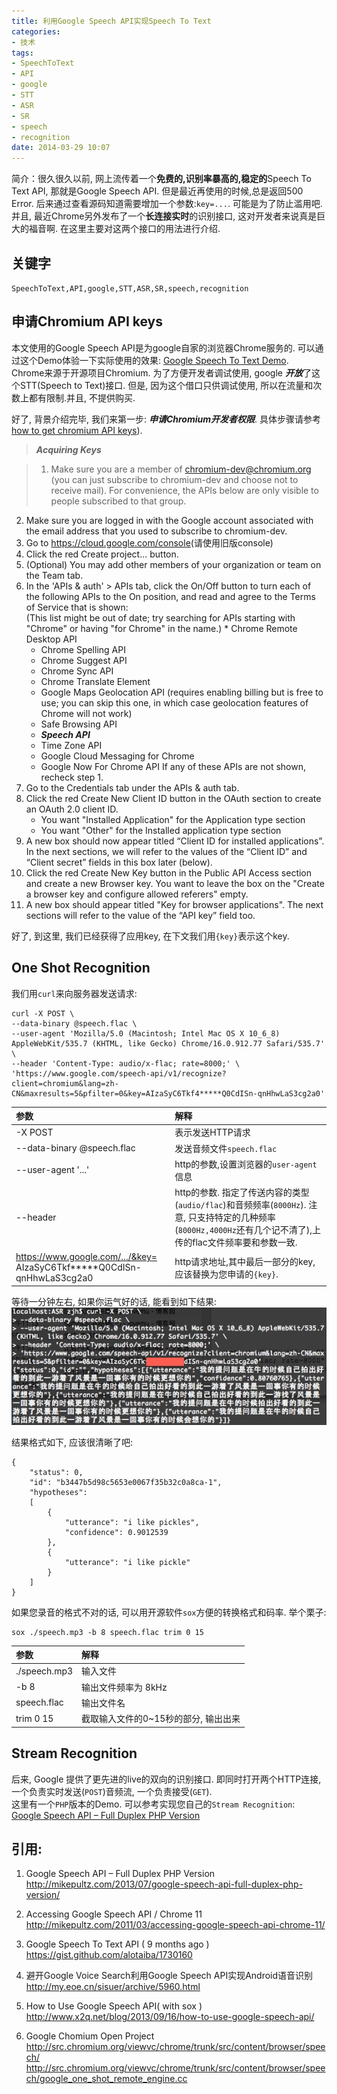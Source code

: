 ```yaml
---
title: 利用Google Speech API实现Speech To Text
categories: 
- 技术
tags: 
- SpeechToText
- API
- google
- STT
- ASR
- SR
- speech
- recognition
date: 2014-03-29 10:07
---
```


简介：很久很久以前, 网上流传着一个**免费的,识别率暴高的,稳定的**Speech To Text API, 那就是Google Speech API. 但是最近再使用的时候,总是返回500 Error. 后来通过查看源码知道需要增加一个参数:`key=...`. 可能是为了防止滥用吧. 并且, 最近Chrome另外发布了一个**长连接实时**的识别接口, 这对开发者来说真是巨大的福音啊. 在这里主要对这两个接口的用法进行介绍.

## 关键字
`SpeechToText,API,google,STT,ASR,SR,speech,recognition`
## 申请Chromium API keys
本文使用的Google Speech API是为google自家的浏览器Chrome服务的. 可以通过这个Demo体验一下实际使用的效果: [Google Speech To Text Demo][GoogleSpeechDemo].  
Chrome来源于开源项目Chromium. 为了方便开发者调试使用, google ***开放***了这个STT(Speech to Text)接口. 但是, 因为这个借口只供调试使用, 所以在流量和次数上都有限制.并且, 不提供购买.  

好了, 背景介绍完毕, 我们来第一步: ***申请Chromium开发者权限***. 
具体步骤请参考[how to get chromium API keys][RequestGoogleCrhomiumAPI]). 

> ***Acquiring Keys***

> 1. Make sure you are a member of chromium-dev@chromium.org (you can just subscribe to chromium-dev and choose not to receive mail).
For convenience, the APIs below are only visible to people subscribed to that group.
2. Make sure you are logged in with the Google account associated with the email address that you used to subscribe to chromium-dev.
3. Go to <https://cloud.google.com/console>(请使用旧版console)
4. Click the red Create project... button.
5. (Optional) You may add other members of your organization or team on the Team tab.
6. In the 'APIs & auth' > APIs tab, click the On/Off button to turn each of the following APIs to the On position, and read and agree to the Terms of Service that is shown:<br> 
(This list might be out of date; try searching for APIs starting with "Chrome" or having "for Chrome" in the name.)  	* Chrome Remote Desktop API
	* Chrome Spelling API
	* Chrome Suggest API
	* Chrome Sync API
	* Chrome Translate Element
	* Google Maps Geolocation API (requires enabling billing but is free to use; you can skip this one, in which case geolocation features of Chrome will not work)
	* Safe Browsing API
	* ***Speech API***
	* Time Zone API
	* Google Cloud Messaging for Chrome
	* Google Now For Chrome API
	If any of these APIs are not shown, recheck step 1.
8. Go to the Credentials tab under the APIs & auth tab.
8. Click the red Create New Client ID button in the OAuth section to create an OAuth 2.0 client ID.
	* You want "Installed Application" for the Application type section
	* You want "Other" for the Installed application type section
9. A new box should now appear titled “Client ID for installed applications”. In the next sections, we will refer to the values of the “Client ID” and “Client secret” fields in this box later (below).
10. Click the red Create New Key button in the Public API Access section and create a new Browser key.
You want to leave the box on the "Create a browser key and configure allowed referers" empty.
11. A new box should appear titled "Key for browser applications". The next sections will refer to the value of the “API key” field too.

好了, 到这里, 我们已经获得了应用key, 在下文我们用`{key}`表示这个key.
## One Shot Recognition
我们用`curl`来向服务器发送请求:  


```
curl -X POST \
--data-binary @speech.flac \
--user-agent 'Mozilla/5.0 (Macintosh; Intel Mac OS X 10_6_8) AppleWebKit/535.7 (KHTML, like Gecko) Chrome/16.0.912.77 Safari/535.7' \
--header 'Content-Type: audio/x-flac; rate=8000;' \
'https://www.google.com/speech-api/v1/recognize?client=chromium&lang=zh-CN&maxresults=5&pfilter=0&key=AIzaSyC6Tkf4*****Q0CdISn-qnHhwLaS3cg2a0'  
```
|参数|解释|
|:--|:--|
|-X POST|表示发送HTTP请求|
|--data-binary @speech.flac| 发送音频文件`speech.flac`|
|--user-agent '...'|http的参数,设置浏览器的`user-agent`信息|
|--header|http的参数. 指定了传送内容的类型(`audio/flac`)和音频频率(`8000Hz`). 注意, 只支持特定的几种频率(`8000Hz,4000Hz`还有几个记不清了),上传的flac文件频率要和参数一致.|
|https://www.google.com/.../&key=<br>AIzaSyC6Tkf*****Q0CdISn-qnHhwLaS3cg2a0|http请求地址,其中最后一部分的key,应该替换为您申请的`{key}`.|

等待一分钟左右, 如果你运气好的话, 能看到如下结果:  
![Result Image][SpeechResultImage]

结果格式如下, 应该很清晰了吧:

```
{
    "status": 0,
    "id": "b3447b5d98c5653e0067f35b32c0a8ca-1",
    "hypotheses": 
    [
    	{
        	"utterance": "i like pickles",
        	"confidence": 0.9012539
    	},
    	{
        	"utterance": "i like pickle"
    	}
    ]
}
```


如果您录音的格式不对的话, 可以用开源软件`sox`方便的转换格式和码率. 举个栗子:  

```
sox ./speech.mp3 -b 8 speech.flac trim 0 15
```
|参数|解释|
|:--|:--|
|./speech.mp3|输入文件|
|-b 8 | 输出文件频率为 8kHz|
|speech.flac|输出文件名|
|trim 0 15|截取输入文件的0~15秒的部分, 输出出来|
 




## Stream Recognition
后来, Google 提供了更先进的live的双向的识别接口. 即同时打开两个HTTP连接, 一个负责实时发送(`POST`)音频流, 一个负责接受(`GET`).  
这里有一个`PHP`版本的Demo. 可以参考实现您自己的`Stream Recognition`:  
[Google Speech API – Full Duplex PHP Version][DumplexPhpDemo]


## 引用:


1. Google Speech API – Full Duplex PHP Version  
<http://mikepultz.com/2013/07/google-speech-api-full-duplex-php-version/>

2. Accessing Google Speech API / Chrome 11  
<http://mikepultz.com/2011/03/accessing-google-speech-api-chrome-11/>

3. Google Speech To Text API ( 9 months ago )  
<https://gist.github.com/alotaiba/1730160>

4. 避开Google Voice Search利用Google Speech API实现Android语音识别  
<http://my.eoe.cn/sisuer/archive/5960.html>

5. How to Use Google Speech API( with sox )  
<http://www.x2q.net/blog/2013/09/16/how-to-use-google-speech-api/>

6. Google Chomium Open Project
<http://src.chromium.org/viewvc/chrome/trunk/src/content/browser/speech/>  
<http://src.chromium.org/viewvc/chrome/trunk/src/content/browser/speech/google_one_shot_remote_engine.cc>



[GoogleSpeechDemo]: https://www.google.com/intl/en/chrome/demos/speech.html
[RequestGoogleCrhomiumAPI]: http://www.chromium.org/developers/how-tos/api-keys
[SpeechResultImage]: SpeechResult.jpg "ResultImage"
[DumplexPhpDemo]: http://mikepultz.com/2013/07/google-speech-api-full-duplex-php-version/